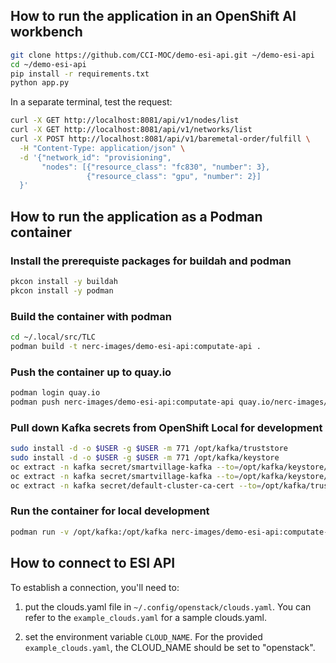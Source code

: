 
## How to run the application in an OpenShift AI workbench

```bash
git clone https://github.com/CCI-MOC/demo-esi-api.git ~/demo-esi-api
cd ~/demo-esi-api
pip install -r requirements.txt
python app.py
```

In a separate terminal, test the request:

```bash
curl -X GET http://localhost:8081/api/v1/nodes/list
curl -X GET http://localhost:8081/api/v1/networks/list
curl -X POST http://localhost:8081/api/v1/baremetal-order/fulfill \
  -H "Content-Type: application/json" \
  -d '{"network_id": "provisioning",
       "nodes": [{"resource_class": "fc830", "number": 3},
                 {"resource_class": "gpu", "number": 2}]
  }'
```
## How to run the application as a Podman container

### Install the prerequiste packages for buildah and podman

```bash
pkcon install -y buildah
pkcon install -y podman
```

### Build the container with podman

```bash
cd ~/.local/src/TLC
podman build -t nerc-images/demo-esi-api:computate-api .
```

### Push the container up to quay.io
```bash
podman login quay.io
podman push nerc-images/demo-esi-api:computate-api quay.io/nerc-images/demo-esi-api:computate-api
```

### Pull down Kafka secrets from OpenShift Local for development

```bash
sudo install -d -o $USER -g $USER -m 771 /opt/kafka/truststore
sudo install -d -o $USER -g $USER -m 771 /opt/kafka/keystore
oc extract -n kafka secret/smartvillage-kafka --to=/opt/kafka/keystore/ --keys=user.crt --confirm
oc extract -n kafka secret/smartvillage-kafka --to=/opt/kafka/keystore/ --keys=user.key --confirm
oc extract -n kafka secret/default-cluster-ca-cert --to=/opt/kafka/truststore/ --keys=ca.crt --confirm
```

### Run the container for local development

```bash
podman run -v /opt/kafka:/opt/kafka nerc-images/demo-esi-api:computate-api
```

## How to connect to ESI API
To establish a connection, you'll need to:
1. put the clouds.yaml file in `~/.config/openstack/clouds.yaml`. You can refer to the
`example_clouds.yaml` for a sample clouds.yaml.

2. set the environment variable `CLOUD_NAME`.
For the provided `example_clouds.yaml`, the CLOUD_NAME should be set to "openstack".
